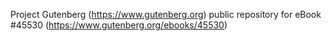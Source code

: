 Project Gutenberg (https://www.gutenberg.org) public repository for eBook #45530 (https://www.gutenberg.org/ebooks/45530)